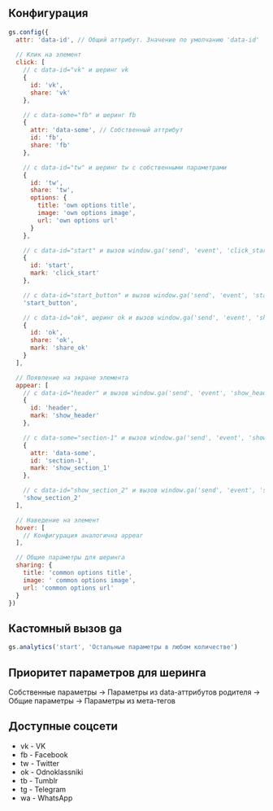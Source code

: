 ## Конфигурация

```js
gs.config({
  attr: 'data-id', // Общий аттрибут. Значение по умолчанию 'data-id'
  
  // Клик на элемент
  click: [
    // с data-id="vk" и шеринг vk
    {
      id: 'vk',
      share: 'vk'
    },

    // с data-some="fb" и шеринг fb
    {
      attr: 'data-some', // Собственный аттрибут
      id: 'fb',
      share: 'fb'
    },

    // с data-id="tw" и шеринг tw с собственными параметрами
    {
      id: 'tw',
      share: 'tw',
      options: {
        title: 'own options title',
        image: 'own options image',
        url: 'own options url'
      }
    },

    // с data-id="start" и вызов window.ga('send', 'event', 'click_start')
    {
      id: 'start',
      mark: 'click_start'
    },

    // с data-id="start_button" и вызов window.ga('send', 'event', 'start_button')
    'start_button',

    // с data-id="ok", шеринг ok и вызов window.ga('send', 'event', 'share_ok')
    {
      id: 'ok',
      share: 'ok',
      mark: 'share_ok'
    }
  ],

  // Появление на экране элемента
  appear: [
    // с data-id="header" и вызов window.ga('send', 'event', 'show_header')
    {
      id: 'header',
      mark: 'show_header'
    },

    // с data-some="section-1" и вызов window.ga('send', 'event', 'show_section_1')
    {
      attr: 'data-some',
      id: 'section-1',
      mark: 'show_section_1'
    },

    // с data-id="show_section_2" и вызов window.ga('send', 'event', 'show_section_2')
    'show_section_2'
  ],

  // Наведение на элемент
  hover: [
    // Конфигурация аналогична appear
  ],

  // Общие параметры для шеринга
  sharing: {
    title: 'common options title',
    image: ' common options image',
    url: 'common options url'
  }
})
```

## Кастомный вызов ga

```js
gs.analytics('start', 'Остальные параметры в любом количестве')
```

## Приоритет параметров для шеринга

Собственные параметры -> Параметры из data-аттрибутов родителя -> Общие параметры -> Параметры из мета-тегов

## Доступные соцсети

* vk - VK
* fb - Facebook
* tw - Twitter
* ok - Odnoklassniki
* tb - Tumblr
* tg - Telegram
* wa - WhatsApp

